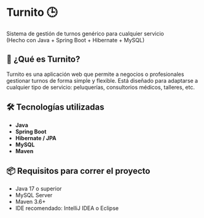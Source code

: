 # Turnito 🕒
Sistema de gestión de turnos genérico para cualquier servicio  
(Hecho con Java + Spring Boot + Hibernate + MySQL)

## 🚀 ¿Qué es Turnito?
Turnito es una aplicación web que permite a negocios o profesionales gestionar turnos de forma simple y flexible. Está diseñado para adaptarse a cualquier tipo de servicio: peluquerías, consultorios médicos, talleres, etc.

## 🛠️ Tecnologías utilizadas
- **Java**
- **Spring Boot**
- **Hibernate / JPA**
- **MySQL**
- **Maven**

## 📦 Requisitos para correr el proyecto
- Java 17 o superior
- MySQL Server
- Maven 3.6+
- IDE recomendado: IntelliJ IDEA o Eclipse


